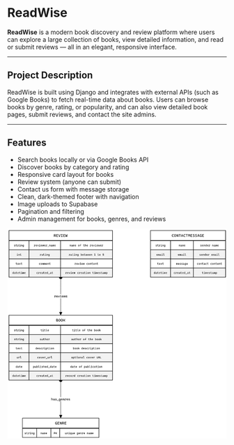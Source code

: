 # ReadWise

**ReadWise** is a modern book discovery and review platform where users can explore a large collection of books, view detailed information, and read or submit reviews — all in an elegant, responsive interface.

---

## Project Description

ReadWise is built using Django and integrates with external APIs (such as Google Books) to fetch real-time data about books. Users can browse books by genre, rating, or popularity, and can also view detailed book pages, submit reviews, and contact the site admins.

---

## Features

- Search books locally or via Google Books API  
- Discover books by category and rating  
- Responsive card layout for books  
- Review system (anyone can submit)  
- Contact us form with message storage  
- Clean, dark-themed footer with navigation  
- Image uploads to Supabase  
- Pagination and filtering  
- Admin management for books, genres, and reviews

![UML Diagram](ReadWise/main/static/images/UML.png)

